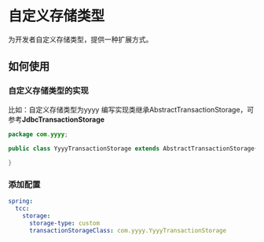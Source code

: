 # 自定义存储类型

为开发者自定义存储类型，提供一种扩展方式。   

## 如何使用  
### 自定义存储类型的实现
比如：自定义存储类型为yyyy
编写实现类继承AbstractTransactionStorage，可参考**JdbcTransactionStorage**   
```java
package com.yyyy;

public class YyyyTransactionStorage extends AbstractTransactionStorage{
  
}

```


### 添加配置
```yaml
spring:
  tcc:
    storage:
      storage-type: custom
      transactionStorageClass: com.yyyy.YyyyTransactionStorage
```

